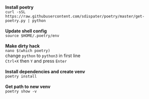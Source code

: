**Install poetry** \
`curl -sSL https://raw.githubusercontent.com/sdispater/poetry/master/get-poetry.py | python` \
\
**Update shell config**\
`source $HOME/.poetry/env`\
\
**Make dirty hack**\
`nano $(which poetry)`\
change `python` to `python3` in first line\
`Ctrl+X` then `Y` and press `Enter`\
\
**Install dependencies and create venv**\
`poetry install`\
\
**Get path to new venv**\
`poetry show -v`